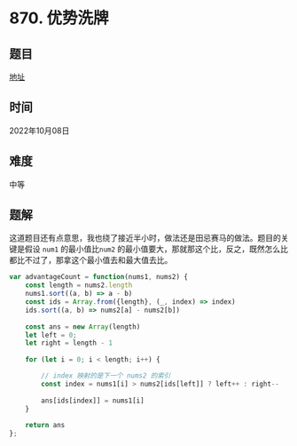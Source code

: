 # 870. 优势洗牌 
## 题目


[地址](https://leetcode.cn/problems/advantage-shuffle/)


## 时间


2022年10月08日


## 难度


中等


## 题解

这道题目还有点意思，我也绕了接近半小时，做法还是田忌赛马的做法。题目的关键是假设 `num1` 的最小值比`num2` 的最小值要大，那就那这个比，反之，既然怎么比都比不过了，那拿这个最小值去和最大值去比。

```js
var advantageCount = function(nums1, nums2) {
    const length = nums2.length
    nums1.sort((a, b) => a - b)
    const ids = Array.from({length}, (_, index) => index)
    ids.sort((a, b) => nums2[a] - nums2[b])
    
    const ans = new Array(length)
    let left = 0;
    let right = length - 1
    
    for (let i = 0; i < length; i++) {

        // index 映射的是下一个 nums2 的索引
        const index = nums1[i] > nums2[ids[left]] ? left++ : right--
        
        ans[ids[index]] = nums1[i]
    }
    
    return ans
};
```